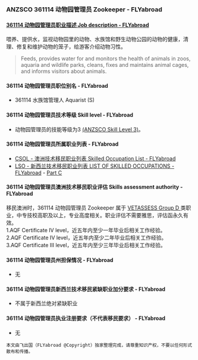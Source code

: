 ### ANZSCO 361114 动物园管理员 Zookeeper - FLYabroad ###

#### [361114 动物园管理员职业描述 Job description - FLYabroad](http://www.flyabroadvisa.com/anzsco/3611.html#361114)

喂养、提供水，监视动物园里的动物、水族馆和野生动物公园的动物的健康，清理、修复和维护动物的笼子，给游客介绍动物习性。

> Feeds, provides water for and monitors the health of animals in zoos, aquaria and wildlife parks, cleans, fixes and maintains animal cages, and informs visitors about animals. 

#### 361114 动物园管理员职位别名 - FLYabroad
 
- 361114	 水族馆管理人 Aquarist (S)

#### 361114 动物园管理员技术等级 Skill level - FLYabroad

- 动物园管理员的技能等级为3 [(ANZSCO Skill Level 3)](http://www.flyabroadvisa.com/anzsco/)。

#### 361114 动物园管理员所属职业列表 - FLYabroad

- [CSOL - 澳洲技术移民职业列表 Skilled Occupation List - FLYabroad](http://www.flyabroadvisa.com/sol/)
- [LSO - 新西兰技术移民职业列表 LIST OF SKILLED OCCUPATIONS - FLYabroad](http://nz.flyabroadvisa.com/lso/) - [Part C](partc)

#### 361114 动物园管理员澳洲技术移民职业评估 Skills assessment authority - FLYabroad

移民澳洲时，361114 动物园管理员 Zookeeper 属于 [VETASSESS Group D ](http://www.flyabroadvisa.com/ass/vetassess.html)类职业，中专技校高职及以上，专业高度相关。职业评估不需要雅思，评估函永久有效。  
1.AQF Certificate IV level，近五年内至少一年毕业后相关工作经验。   
2.AQF Certificate IV level，近五年内至少二年毕业后相关工作经验。   
3.AQF Certificate III level，近五年内至少三年毕业后相关工作经验。

#### 361114 动物园管理员州担保情况 - FLYabroad

- 无

#### 361114 动物园管理员新西兰技术移民紧缺职业加分要求 - FLYabroad

- 不属于新西兰绝对紧缺职业

#### 361114 动物园管理员执业注册要求（不代表移民要求） - FLYabroad

- 无

`本文由飞出国（FLYabroad @Copyright）独家整理完成，请尊重知识产权，不要以任何形式散布和传播。`